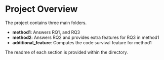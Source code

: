 # Project Overview

The project contains three main folders.

- **method1**: Answers RQ1, and RQ3
- **method2**: Answers RQ2 and provides extra features for RQ3 in method1
- **additional_feature**: Computes the code survival feature for method1

The readme of each section is provided within the directory.
